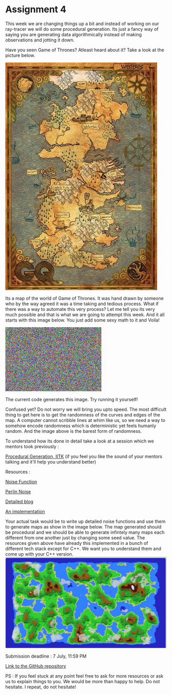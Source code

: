 # Assignment 4
This week we are changing things up a bit and instead of working on our ray-tracer we will do some procedural generation. Its just a fancy way of saying you are generating data algorithmically instead of making observations and jotting it down.

Have you seen Game of Thrones? Atleast heard about it? Take a look at the picture below.

![got_map.png](/Images/got_map.jpg)

Its a map of the world of Game of Thrones. It was hand drawn by someone who by the way agreed it was a time taking and tedious process. What if there was a way to automate this very process? Let me tell you its very much possible and that is what we are going to attempt this week. And it all starts with this image below. You just add some sexy math to it and Voila!

![noise_color.png](/Images/noise_color.png "noise_color.png")

The current code generates this image. Try running it yourself!

Confused yet? Do not worry we will bring you upto speed. The most difficult thing to get here is to get the randomness of the curves and edges of the map. A computer cannot scribble lines at whim like us, so we need a way to somehow encode randomness which is deterministic yet feels humanly random. And the image above is the barest form of randomness.

To understand how its done in detail take a look at a session which we mentors took previously : 

[Procedural Generation, IITK](https://youtu.be/iZ-1xx_5XxY) (if you feel you like the sound of your mentors talking and it'll help you understand better)

Resources : 

[Noise Function](https://www.redblobgames.com/articles/noise/introduction.html)

[Perlin Noise](https://youtube.com/playlist?list=PLRqwX-V7Uu6bgPNQAdxQZpJuJCjeOr7VD)

[Detailed blog](https://www.redblobgames.com/maps/terrain-from-noise/)

[An implementation](https://www.shadertoy.com/view/sd33Df)


Your actual task would be to write up detailed noise functions and use them to generate maps as show in the image below. The map generated should be procedural and we should be able to generate infintely many maps each different from one another just by changing some seed value. The resources given above have already this implemented in a bunch of different tech stack except for C++. We want you to understand them and come up with your C++ version.
![finalmap.png](/Images/final.png)

Submission deadline : 7 July, 11:59 PM

[Link to the GitHub repository](https://github.com/ishanbawne20/mfcg2023.git)


PS : If you feel stuck at any point feel free to ask for more resources or ask us to explain things to you. We would be more than happy to help. Do not hesitate. I repeat, do not hesitate!